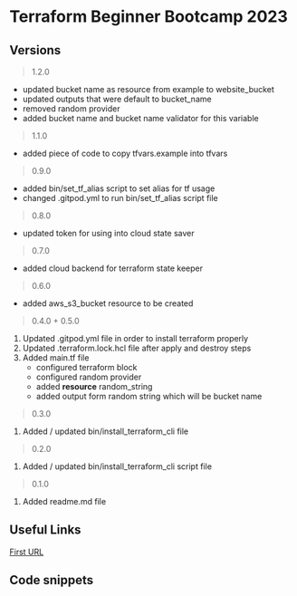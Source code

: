 # Terraform Beginner Bootcamp 2023

## Versions
> 1.2.0
 - updated bucket name as resource from example to website_bucket
 - updated outputs that were default to bucket_name 
 - removed random provider
 - added bucket name and bucket name validator for this variable


> 1.1.0
 - added piece of code to copy tfvars.example into tfvars

> 0.9.0
 - added bin/set_tf_alias script to set alias for tf usage
 - changed .gitpod.yml to run bin/set_tf_alias script file

> 0.8.0
 - updated token for using into cloud state saver

> 0.7.0
 - added cloud backend for terraform state keeper

> 0.6.0
 - added aws_s3_bucket resource to be created

> 0.4.0 + 0.5.0
1. Updated .gitpod.yml file in order to install terraform properly
2. Updated .terraform.lock.hcl file after apply and destroy steps
3. Added main.tf file
   - configured terraform block
   - configured random provider
   - added **resource** random_string 
   - added output form random string which will be bucket name

> 0.3.0
1. Added / updated bin/install_terraform_cli file

> 0.2.0
1.  Added / updated bin/install_terraform_cli script file

> 0.1.0
1. Added readme.md file


## Useful Links
[First URL]()
## Code snippets